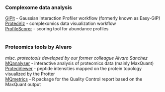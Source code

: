 ### Complexome data analysis
[GIPit](https://github.com/Rayyan-Tariq-Khan/GIPit) - Gaussian Interaction Profiler workflow (formerly known as Easy-GIP)\
[ProteoViz](https://github.com/Rayyan-Tariq-Khan/ProteoViz) - complexomics data visualization workflow\
[ProfileScorer](https://github.com/Rayyan-Tariq-Khan/ProfileScorer) - scoring tool for abundance profiles\
<br>
### Proteomics tools by Alvaro
*misc. proteotools developed by our former colleague Alvaro Sanchez*\
[MQanalyser](https://github.com/svalvaro/MQanalyser) - interactive analysis of proteomics data (mainly MaxQuant)\
[ProteoViewer](https://github.com/svalvaro/ProteoViewer) - peptide intensities mapped on the protein topology visualized by the Protter\
[MQmetrics](https://github.com/svalvaro/MQmetrics) - R package for the Quality Control report based on the MaxQuant output

